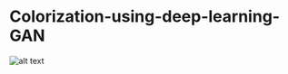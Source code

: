 # Colorization-using-deep-learning-GAN

![alt text](https://www.researchgate.net/publication/362151284/figure/fig2/AS:1180123210498048@1658374707408/a-b-Colorization-with-conventional-GAN-inversion-often-fail-to-invert-inthe-wild.png)

